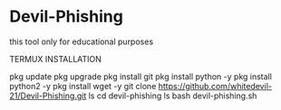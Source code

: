 # Devil-Phishing
this tool only for educational purposes

TERMUX INSTALLATION 

pkg update 
pkg upgrade
pkg install git
pkg install python -y
pkg install python2 -y 
pkg install wget -y
git clone https://github.com/whitedevil-21/Devil-Phishing.git
ls
cd devil-phishing
ls
bash devil-phishing.sh
